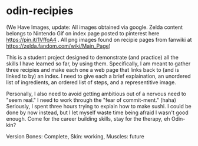 # odin-recipies

(We Have Images, update:
  All images obtained via google. Zelda content belongs to Nintendo
  Gif on index page posted to pinterest here https://pin.it/1VffoA4 .
  All png images found on recipie pages from fanwiki at https://zelda.fandom.com/wiki/Main_Page)

This is a student project designed to demonstrate (and practice)
  all the skills I have learned so far, by using them. Specifically, I
  am meant to gather three recipies and make each one a web page that
  links back to (and is linked to by) an index. I need to give each a
  brief explaination, an unordered list of ingredients, an ordered
  list of steps, and a representitive image.

Personally, I also need to avoid getting ambitious out of a
  nervous need to "seem real." I need to work through the "fear of
  commit-ment." (haha) Seriously, I spent three hours trying to
  explain how to make sushi. I could be done by now instead, but I let 
  myself waste time being afraid I wasn't good enough. Come for the 
  career building skills, stay for the therapy, eh Odin-kin?
  
  Version
    Bones: Complete,
    Skin: working,
    Muscles: future
